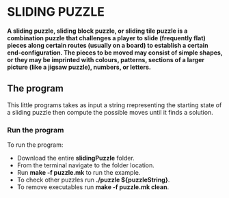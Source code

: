 <h1>SLIDING PUZZLE</h1>
<section>
<p><strong>
A sliding puzzle, sliding block puzzle, or sliding tile puzzle is a combination puzzle that challenges a player to slide (frequently flat) pieces along certain routes (usually on a board) to establish a certain end-configuration. The pieces to be moved may consist of simple shapes, or they may be imprinted with colours, patterns, sections of a larger picture (like a jigsaw puzzle), numbers, or letters.    </strong>
</p>
<h2>The program</h2>
<p>
    This little programs takes as input a string rrepresenting the starting state of a sliding puzzle then compute the possible moves until it finds a solution.
</p>
</section>
<section>
<h3>Run the program</h3>
<p>To run the program:</p>
<ul>
    <li>Download the entire <strong>slidingPuzzle</strong> folder.</li>
    <li>From the terminal navigate to the folder location.</li>
    <li>Run <strong> make -f puzzle.mk</strong> to run the example.</li> 
    <li>To check other puzzles run <strong>./puzzle ${puzzleString}</strong>. <br/>
    <li>To remove executables run <strong>make -f puzzle.mk clean</strong>. <br/>
    </li>
</ul>
</section>